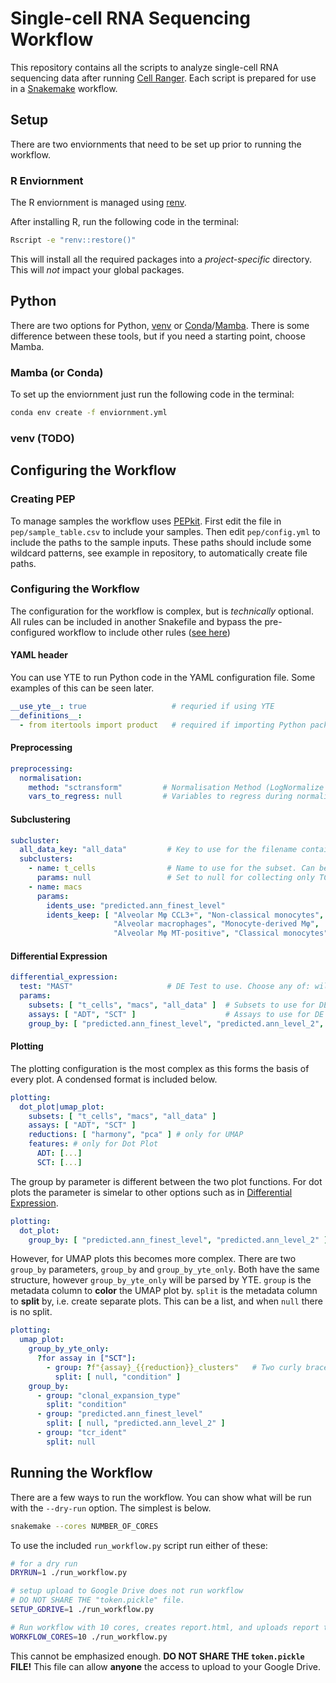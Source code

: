# Single-cell RNA Sequencing Workflow

This repository contains all the scripts to analyze single-cell RNA sequencing data after running
[Cell Ranger](https://www.10xgenomics.com/support/software/cell-ranger/latest).
Each script is prepared for use in a [Snakemake](https://snakemake.github.io) workflow.


## Setup
There are two enviornments that need to be set up prior to running the workflow.

### R Enviornment
The R enviornment is managed using [renv](https://rstudio.github.io/renv/).

After installing R, run the following code in the terminal:

```bash
Rscript -e "renv::restore()"
```

This will install all the required packages into a *project-specific* directory.
This will *not* impact your global packages.

## Python
There are two options for Python, [venv](https://docs.python.org/3/library/venv.html) or [Conda](https://docs.conda.io)/[Mamba](https://mamba.readthedocs.io/en/latest/installation/mamba-installation.html).
There is some difference between these tools, but if you need a starting point, choose Mamba.

### Mamba (or Conda)

To set up the enviornment just run the following code in the terminal:

```bash
conda env create -f enviornment.yml
```

### venv (TODO)

## Configuring the Workflow

### Creating PEP

To manage samples the workflow uses [PEPkit](https://pep.databio.org).
First edit the file in `pep/sample_table.csv` to include your samples.
Then edit `pep/config.yml` to include the paths to the sample inputs.
These paths should include some wildcard patterns, see example in repository, to automatically create file paths.

### Configuring the Workflow

The configuration for the workflow is complex, but is *technically* optional.
All rules can be included in another Snakefile and bypass the pre-configured workflow to include other rules ([see here](https://snakemake.readthedocs.io/en/stable/snakefiles/deployment.html#using-and-combining-pre-exising-workflows))

#### YAML header

You can use YTE to run Python code in the YAML configuration file.
Some examples of this can be seen later.

```yaml
__use_yte__: true                   # requried if using YTE
__definitions__:
  - from itertools import product   # required if importing Python packages
```

#### Preprocessing

```yaml
preprocessing:
  normalisation:
    method: "sctransform"         # Normalisation Method (LogNormalize or sctransform)
    vars_to_regress: null         # Variables to regress during normalisation, null for no regression
```


#### Subclustering

```yaml
subcluster:
  all_data_key: "all_data"         # Key to use for the filename containing all cells. Can be anything.
  subclusters:
    - name: t_cells                # Name to use for the subset. Can be anything.
      params: null                 # Set to null for collecting only TCR+ cells
    - name: macs
      params:
        idents_use: "predicted.ann_finest_level"                           # To do other subsets, set this to the metadata column
        idents_keep: [ "Alveolar Mφ CCL3+", "Non-classical monocytes",     # And include a list of the identities to subset
                       "Alveolar macrophages", "Monocyte-derived Mφ",
                       "Alveolar Mφ MT-positive", "Classical monocytes" ]
```

#### Differential Expression

```yaml
differential_expression:
  test: "MAST"                     # DE Test to use. Choose any of: wilcox, wilcox_limma, bimod, roc, t, negbinom, poisson, LR, MAST, DESeq2
  params:
    subsets: [ "t_cells", "macs", "all_data" ]  # Subsets to use for DE testing
    assays: [ "ADT", "SCT" ]                    # Assays to use for DE testing
    group_by: [ "predicted.ann_finest_level", "predicted.ann_level_2", "tcr_ident" ] # Metadata columns to use for DE testing
```

#### Plotting

The plotting configuration is the most complex as this forms the basis of every plot.
A condensed format is included below.

```yaml
plotting:
  dot_plot|umap_plot:
    subsets: [ "t_cells", "macs", "all_data" ]
    assays: [ "ADT", "SCT" ]
    reductions: [ "harmony", "pca" ] # only for UMAP
    features: # only for Dot Plot
      ADT: [...]
      SCT: [...]
```

The group by parameter is different between the two plot functions.
For dot plots the parameter is simelar to other options such as in [Differential Expression](#differential-expression).
```yaml
plotting:
  dot_plot:
    group_by: [ "predicted.ann_finest_level", "predicted.ann_level_2" ]
```

However, for UMAP plots this becomes more complex.
There are two `group_by` parameters, `group_by` and `group_by_yte_only`.
Both have the same structure, however `group_by_yte_only` will be parsed by YTE.
`group` is the metadata column to **color** the UMAP plot by.
`split` is the metadata column to **split** by, i.e. create separate plots.
This can be a list, and when `null` there is no split.

```yaml
plotting:
  umap_plot:
    group_by_yte_only:
      ?for assay in ["SCT"]:
        - group: ?f"{assay}_{{reduction}}_clusters"   # Two curly braces to prevent replacement now
          split: [ null, "condition" ]
    group_by:
      - group: "clonal_expansion_type"
        split: "condition"
      - group: "predicted.ann_finest_level"
        split: [ null, "predicted.ann_level_2" ]
      - group: "tcr_ident"
        split: null
```

## Running the Workflow

There are a few ways to run the workflow.
You can show what will be run with the `--dry-run` option.
The simplest is below.

``` bash
snakemake --cores NUMBER_OF_CORES
```

To use the included `run_workflow.py` script run either of these:

```bash
# for a dry run
DRYRUN=1 ./run_workflow.py 

# setup upload to Google Drive does not run workflow
# DO NOT SHARE THE "token.pickle" file. 
SETUP_GDRIVE=1 ./run_workflow.py 

# Run workflow with 10 cores, creates report.html, and uploads report to Google Drive
WORKFLOW_CORES=10 ./run_workflow.py
```

This cannot be emphasized enough. **DO NOT SHARE THE `token.pickle` FILE!** 
This file can allow **anyone** the access to upload to your Google Drive.